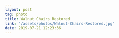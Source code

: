 ```yaml
---
layout: post
tag: photo
title: Walnut Chairs Restored
link: "/assets/photos/Walnut-Chairs-Restored.jpg"
date: 2019-07-21 12:23:36
---
```

